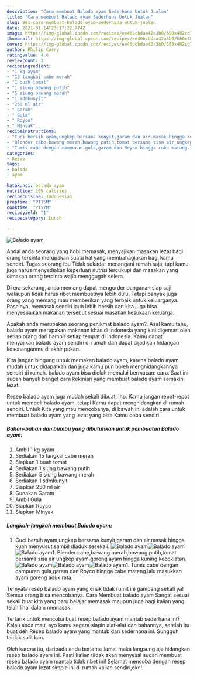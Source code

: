 ```yaml
---
description: "Cara membuat Balado ayam Sederhana Untuk Jualan"
title: "Cara membuat Balado ayam Sederhana Untuk Jualan"
slug: 981-cara-membuat-balado-ayam-sederhana-untuk-jualan
date: 2021-01-14T23:17:22.774Z
image: https://img-global.cpcdn.com/recipes/ee40bcbdaa42a3b0/680x482cq70/balado-ayam-foto-resep-utama.jpg
thumbnail: https://img-global.cpcdn.com/recipes/ee40bcbdaa42a3b0/680x482cq70/balado-ayam-foto-resep-utama.jpg
cover: https://img-global.cpcdn.com/recipes/ee40bcbdaa42a3b0/680x482cq70/balado-ayam-foto-resep-utama.jpg
author: Philip Curry
ratingvalue: 4.6
reviewcount: 3
recipeingredient:
- "1 kg ayam"
- "15 tangkai cabe merah"
- "1 buah tomat"
- "1 siung bawang putih"
- "5 siung bawang merah"
- "1 sdmkunyit"
- "250 ml air"
- " Garam"
- " Gula"
- " Royco"
- " Minyak"
recipeinstructions:
- "Cuci bersih ayam,ungkep bersama kunyit,garam dan air.masak hingga kuah menyusut sambil diaduk sesekali."
- "Blender cabe,bawang merah,bawang putih,tomat bersama sisa air ungkep ayam.goreng ayam hingga kuning kecoklatan."
- "Tumis cabe dengan campuran gula,garam dan Royco hingga cabe matang.lalu masukkan ayam goreng aduk rata."
categories:
- Resep
tags:
- balado
- ayam

katakunci: balado ayam 
nutrition: 165 calories
recipecuisine: Indonesian
preptime: "PT15M"
cooktime: "PT57M"
recipeyield: "1"
recipecategory: Lunch

---
```



![Balado ayam](https://img-global.cpcdn.com/recipes/ee40bcbdaa42a3b0/680x482cq70/balado-ayam-foto-resep-utama.jpg)

Andai anda seorang yang hobi memasak, menyajikan masakan lezat bagi orang tercinta merupakan suatu hal yang membahagiakan bagi kamu sendiri. Tugas seorang ibu Tidak sekadar menangani rumah saja, tapi kamu juga harus menyediakan keperluan nutrisi tercukupi dan masakan yang dimakan orang tercinta wajib menggugah selera.

Di era  sekarang, anda memang dapat mengorder panganan siap saji walaupun tidak harus ribet membuatnya lebih dulu. Tetapi banyak juga orang yang memang mau memberikan yang terbaik untuk keluarganya. Pasalnya, memasak sendiri jauh lebih bersih dan kita juga bisa menyesuaikan makanan tersebut sesuai masakan kesukaan keluarga. 



Apakah anda merupakan seorang penikmat balado ayam?. Asal kamu tahu, balado ayam merupakan makanan khas di Indonesia yang kini digemari oleh setiap orang dari hampir setiap tempat di Indonesia. Kamu dapat menyajikan balado ayam sendiri di rumah dan dapat dijadikan hidangan kesenanganmu di akhir pekan.

Kita jangan bingung untuk memakan balado ayam, karena balado ayam mudah untuk didapatkan dan juga kamu pun boleh menghidangkannya sendiri di rumah. balado ayam bisa diolah memalui bermacam cara. Saat ini sudah banyak banget cara kekinian yang membuat balado ayam semakin lezat.

Resep balado ayam juga mudah sekali dibuat, lho. Kamu jangan repot-repot untuk membeli balado ayam, tetapi Kamu dapat menghidangkan di rumah sendiri. Untuk Kita yang mau mencobanya, di bawah ini adalah cara untuk membuat balado ayam yang lezat yang bisa Kamu coba sendiri.

<!--inarticleads1-->

##### Bahan-bahan dan bumbu yang dibutuhkan untuk pembuatan Balado ayam:

1. Ambil 1 kg ayam
1. Sediakan 15 tangkai cabe merah
1. Siapkan 1 buah tomat
1. Sediakan 1 siung bawang putih
1. Sediakan 5 siung bawang merah
1. Sediakan 1 sdmkunyit
1. Siapkan 250 ml air
1. Gunakan  Garam
1. Ambil  Gula
1. Siapkan  Royco
1. Siapkan  Minyak




<!--inarticleads2-->

##### Langkah-langkah membuat Balado ayam:

1. Cuci bersih ayam,ungkep bersama kunyit,garam dan air.masak hingga kuah menyusut sambil diaduk sesekali.
<img src="https://img-global.cpcdn.com/steps/d79b688ebcadff8a/160x128cq70/balado-ayam-langkah-memasak-1-foto.jpg" alt="Balado ayam"><img src="https://img-global.cpcdn.com/steps/9f82bd1798f6663a/160x128cq70/balado-ayam-langkah-memasak-1-foto.jpg" alt="Balado ayam"><img src="https://img-global.cpcdn.com/steps/3a263d8306fc6059/160x128cq70/balado-ayam-langkah-memasak-1-foto.jpg" alt="Balado ayam">1. Blender cabe,bawang merah,bawang putih,tomat bersama sisa air ungkep ayam.goreng ayam hingga kuning kecoklatan.
<img src="https://img-global.cpcdn.com/steps/3fb8b41cbd2608da/160x128cq70/balado-ayam-langkah-memasak-2-foto.jpg" alt="Balado ayam"><img src="https://img-global.cpcdn.com/steps/4db93ae6cc05412b/160x128cq70/balado-ayam-langkah-memasak-2-foto.jpg" alt="Balado ayam"><img src="https://img-global.cpcdn.com/steps/014c41301e3ce990/160x128cq70/balado-ayam-langkah-memasak-2-foto.jpg" alt="Balado ayam">1. Tumis cabe dengan campuran gula,garam dan Royco hingga cabe matang.lalu masukkan ayam goreng aduk rata.




Ternyata resep balado ayam yang enak tidak rumit ini gampang sekali ya! Semua orang bisa mencobanya. Cara Membuat balado ayam Sangat sesuai sekali buat kita yang baru belajar memasak maupun juga bagi kalian yang telah lihai dalam memasak.

Tertarik untuk mencoba buat resep balado ayam mantab sederhana ini? Kalau anda mau, ayo kamu segera siapin alat-alat dan bahannya, setelah itu buat deh Resep balado ayam yang mantab dan sederhana ini. Sungguh taidak sulit kan. 

Oleh karena itu, daripada anda berlama-lama, maka langsung aja hidangkan resep balado ayam ini. Pasti kalian tiidak akan menyesal sudah membuat resep balado ayam mantab tidak ribet ini! Selamat mencoba dengan resep balado ayam lezat simple ini di rumah kalian sendiri,oke!.

